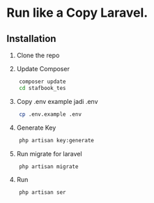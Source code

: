 
# Run like a Copy Laravel.



## Installation

1.  Clone the repo

2.  Update Composer
```bash
    composer update
    cd stafbook_tes
```

3. Copy .env example jadi .env
```bash
    cp .env.example .env
```

4. Generate Key
```bash
    php artisan key:generate
```

5.  Run migrate for laravel
```bash
    php artisan migrate
```

4.  Run
```bash
    php artisan ser
  ```